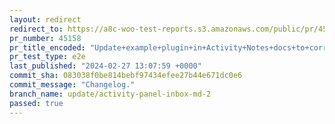 ```yaml
---
layout: redirect
redirect_to: https://a8c-woo-test-reports.s3.amazonaws.com/public/pr/45158/e2e/index.html
pr_number: 45158
pr_title_encoded: "Update+example+plugin+in+Activity+Notes+docs+to+correct+further+issues"
pr_test_type: e2e
last_published: "2024-02-27 13:07:59 +0000"
commit_sha: 083038f0be814bebf97434efee27b44e671dc0e6
commit_message: "Changelog."
branch_name: update/activity-panel-inbox-md-2
passed: true
---
```

